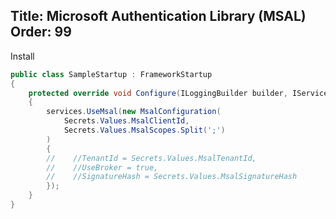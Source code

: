Title: Microsoft Authentication Library (MSAL)
Order: 99
---

Install <?# NugetShield "Shiny.Msal" /?> 

```csharp
public class SampleStartup : FrameworkStartup
{
    protected override void Configure(ILoggingBuilder builder, IServiceCollection services)
    {
        services.UseMsal(new MsalConfiguration(
            Secrets.Values.MsalClientId,
            Secrets.Values.MsalScopes.Split(';')
        )
        {
        //    //TenantId = Secrets.Values.MsalTenantId,
        //    //UseBroker = true,
        //    //SignatureHash = Secrets.Values.MsalSignatureHash
        });
    }
}
```